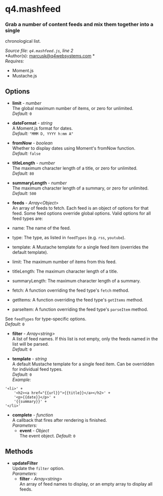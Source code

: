 # q4.mashfeed

### Grab a number of content feeds and mix them together into a single
chronological list.

*Source file: `q4.mashfeed.js`, line 2*  
*Author(s): marcusk@q4websystems.com *  
*Requires:*
- Moment.js
- Mustache.js


## Options
- **limit** - *number*  
The global maximum number of items, or zero for unlimited.  
*Default:* `0`  

- **dateFormat** - *string*  
A Moment.js format for dates.  
*Default:* `"MMM D, YYYY h:mm A"`  

- **fromNow** - *boolean*  
Whether to display dates using Moment's fromNow function.  
*Default:* `false`  

- **titleLength** - *number*  
The maximum character length of a title, or zero for unlimited.  
*Default:* `80`  

- **summaryLength** - *number*  
The maximum character length of a summary, or zero for unlimited.  
*Default:* `500`  

- **feeds** - *Array&lt;Object&gt;*  
An array of feeds to fetch. Each feed is an object of options
for that feed. Some feed options override global options.
Valid options for all feed types are:
- name: The name of the feed.
- type: The type, as listed in `feedTypes` (e.g. `rss`, `youtube`).
- template: A Mustache template for a single feed item
    (overrides the default template).
- limit: The maximum number of items from this feed.
- titleLength: The maximum character length of a title.
- summaryLength: The maximum character length of a summary.
- fetch: A function overriding the feed type's `fetch` method.
- getItems: A function overriding the feed type's `getItems` method.
- parseItem: A function overriding the feed type's `parseItem` method.

See `feedTypes` for type-specific options.  
*Default:* `0`  

- **filter** - *Array&lt;string&gt;*  
A list of feed names. If this list is not empty,
only the feeds named in the list will be parsed.  
*Default:* `0`  

- **template** - *string*  
A default Mustache template for a single feed item.
Can be overridden for individual feed types.  
*Default:* `0`  
*Example:*
```
'<li>' + 
    '<h2><a href="{{url}}">{{title}}</a></h2>' + 
    '<p>{{date}}</p>' + 
    '{{summary}}' +
'</li>'
```

- **complete** - *function*  
A callback that fires after rendering is finished.  
*Parameters:*
    - **event** - *Object*  
    The event object.
*Default:* `0`  


## Methods
- **updateFilter**  
Update the `filter` option.  
*Parameters:*
    - **filter** - *Array&lt;string&gt;*  
    An array of feed names to display,
  or an empty array to display all feeds.
